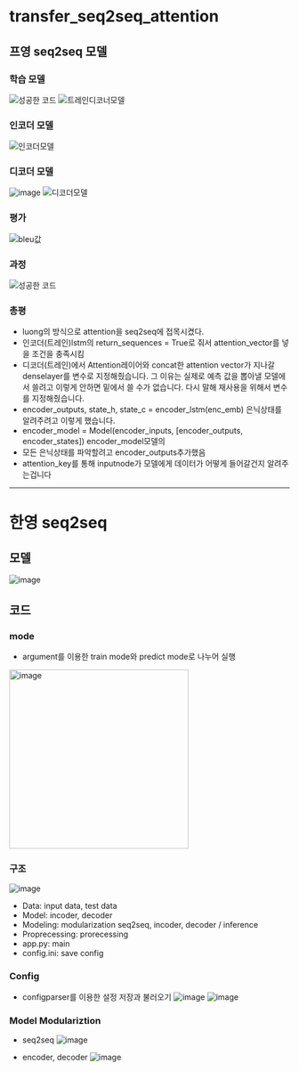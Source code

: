# transfer_seq2seq_attention

## 프영 seq2seq 모델
### 학습 모델
![성공한 코드](https://user-images.githubusercontent.com/95123300/227435748-a433dc26-8e40-4ad4-913c-a67b55d01f41.png)
![트레인디코너모델](https://user-images.githubusercontent.com/95123300/227431159-da7bed92-16e8-42de-8e7c-fc9231ffc4fa.png)

### 인코더 모델
![인코더모델](https://user-images.githubusercontent.com/95123300/227431205-59a27ab7-c00e-4f99-87df-9073aa1a55ff.png)

### 디코더 모델
![image](https://user-images.githubusercontent.com/95123300/227438053-15ee4500-753f-48de-b59d-4d1aab695a16.png)
![디코더모델](https://user-images.githubusercontent.com/95123300/227431221-abe9bcae-3c97-42c1-9c7d-bae542c7569a.png)

### 평가
![bleu값](https://user-images.githubusercontent.com/95123300/227431310-21b88c3a-4fb5-49ca-a8b4-dbbb8b7864f5.png)

### 과정
![성공한 코드](https://user-images.githubusercontent.com/95123300/227436053-bf7466b4-2942-4065-85dd-6431fb5ad57f.png)

### 총평
- luong의 방식으로 attention을 seq2seq에 접목시켰다.
- 인코더(트레인)lstm의 return_sequences = True로 줘서 attention_vector를 넣을 조건을 충족시킴
- 디코더(트레인)에서 Attention레이어와 concat한 attention vector가 지나갈 denselayer를 변수로 지정해줬습니다. 그 이유는 실제로 예측 값을 뽑아낼 모델에서 쓸려고 이렇게 안하면 밑에서 쓸 수가 없습니다. 다시 말해 재사용을 위해서 변수를 지정해줬습니다. 
- encoder_outputs, state_h, state_c =  encoder_lstm(enc_emb) 은닉상태를 알려주려고 이렇게 했습니다.
- encoder_model = Model(encoder_inputs, [encoder_outputs, encoder_states]) encoder_model모델의 
- 모든 은닉상태를 파악할려고 encoder_outputs추가했음
- attention_key를 통해 inputnode가 모델에게 데이터가 어떻게 들어갈건지 알려주는겁니다

----------------------------------------------------------------------------------------------------------------------------

# 한영 seq2seq 
## 모델 
![image](https://user-images.githubusercontent.com/95123300/227430139-d3f0dad4-5534-4be8-b32d-d654b76bc6db.png)

## 코드
### mode
- argument를 이용한 train mode와 predict mode로 나누어 실행
<img width="322" alt="image" src="https://user-images.githubusercontent.com/95123300/227432514-fcca1f32-fffc-4497-a3fe-51222335a2f0.png">

### 구조
![image](https://user-images.githubusercontent.com/95123300/227433894-865ca657-baa7-4cb3-9e4f-fb64dc5e70e2.png)
- Data: input data, test data
- Model: incoder, decoder
- Modeling: modularization seq2seq, incoder, decoder / inference
- Proprecessing: prorecessing
- app.py: main
- config.ini: save config

### Config
- configparser를 이용한 설정 저장과 불러오기
![image](https://user-images.githubusercontent.com/95123300/227433570-ef0cbe79-e402-4552-8adb-a61f629b2c68.png)
![image](https://user-images.githubusercontent.com/95123300/227434982-72e90e3e-8d0a-4495-93ac-61a0cdb33a40.png)

### Model Modulariztion
- seq2seq
![image](https://user-images.githubusercontent.com/95123300/227437375-05c2d9f1-57cf-41b1-9749-0df0dcc6253a.png)

- encoder, decoder
![image](https://user-images.githubusercontent.com/95123300/227437311-c3cec1d7-094d-442d-9dd4-326ca64bb30a.png)






